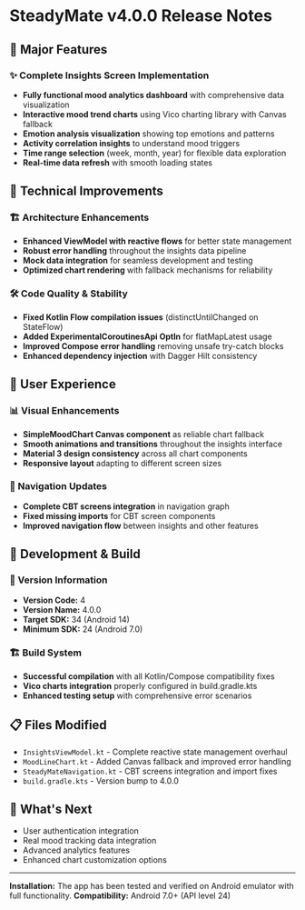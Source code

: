 # SteadyMate v4.0.0 Release Notes

## 🚀 Major Features

### ✨ Complete Insights Screen Implementation
- **Fully functional mood analytics dashboard** with comprehensive data visualization
- **Interactive mood trend charts** using Vico charting library with Canvas fallback
- **Emotion analysis visualization** showing top emotions and patterns
- **Activity correlation insights** to understand mood triggers
- **Time range selection** (week, month, year) for flexible data exploration
- **Real-time data refresh** with smooth loading states

## 🔧 Technical Improvements

### 🏗️ Architecture Enhancements
- **Enhanced ViewModel with reactive flows** for better state management
- **Robust error handling** throughout the insights data pipeline
- **Mock data integration** for seamless development and testing
- **Optimized chart rendering** with fallback mechanisms for reliability

### 🛠️ Code Quality & Stability
- **Fixed Kotlin Flow compilation issues** (distinctUntilChanged on StateFlow)
- **Added ExperimentalCoroutinesApi OptIn** for flatMapLatest usage
- **Improved Compose error handling** removing unsafe try-catch blocks
- **Enhanced dependency injection** with Dagger Hilt consistency

## 🎨 User Experience

### 📊 Visual Enhancements
- **SimpleMoodChart Canvas component** as reliable chart fallback
- **Smooth animations and transitions** throughout the insights interface
- **Material 3 design consistency** across all chart components
- **Responsive layout** adapting to different screen sizes

### 🧭 Navigation Updates
- **Complete CBT screens integration** in navigation graph
- **Fixed missing imports** for CBT screen components
- **Improved navigation flow** between insights and other features

## 🔧 Development & Build

### 📱 Version Information
- **Version Code:** 4
- **Version Name:** 4.0.0
- **Target SDK:** 34 (Android 14)
- **Minimum SDK:** 24 (Android 7.0)

### 🏗️ Build System
- **Successful compilation** with all Kotlin/Compose compatibility fixes
- **Vico charts integration** properly configured in build.gradle.kts
- **Enhanced testing setup** with comprehensive error scenarios

## 📋 Files Modified
- `InsightsViewModel.kt` - Complete reactive state management overhaul
- `MoodLineChart.kt` - Added Canvas fallback and improved error handling
- `SteadyMateNavigation.kt` - CBT screens integration and import fixes
- `build.gradle.kts` - Version bump to 4.0.0

## 🎯 What's Next
- User authentication integration
- Real mood tracking data integration
- Advanced analytics features
- Enhanced chart customization options

---

**Installation:** The app has been tested and verified on Android emulator with full functionality.
**Compatibility:** Android 7.0+ (API level 24)
